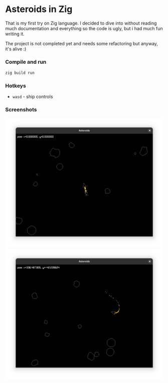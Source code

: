 # Asteroids in Zig

That is my first try on Zig language. I decided to dive into without reading much documentation and everything so the code is ugly, but i had much fun writing it.

The project is not completed yet and needs some refactoring but anyway, it's alive :)

### Compile and run

```bash
zig build run
```

### Hotkeys

- `wasd` - ship controls

### Screenshots

![first](screenshots/first.png)
![second](screenshots/second.png)